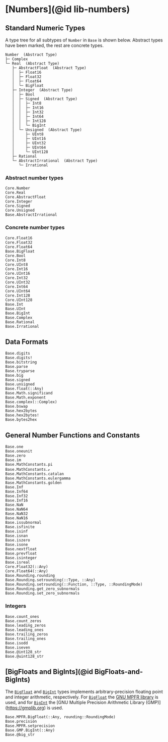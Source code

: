 # [Numbers](@id lib-numbers)

## Standard Numeric Types

A type tree for all subtypes of `Number` in `Base` is shown below.
Abstract types have been marked, the rest are concrete types.
```
Number  (Abstract Type)
├─ Complex
└─ Real  (Abstract Type)
   ├─ AbstractFloat  (Abstract Type)
   │  ├─ Float16
   │  ├─ Float32
   │  ├─ Float64
   │  └─ BigFloat
   ├─ Integer  (Abstract Type)
   │  ├─ Bool
   │  ├─ Signed  (Abstract Type)
   │  │  ├─ Int8
   │  │  ├─ Int16
   │  │  ├─ Int32
   │  │  ├─ Int64
   │  │  ├─ Int128
   │  │  └─ BigInt
   │  └─ Unsigned  (Abstract Type)
   │     ├─ UInt8
   │     ├─ UInt16
   │     ├─ UInt32
   │     ├─ UInt64
   │     └─ UInt128
   ├─ Rational
   └─ AbstractIrrational  (Abstract Type)
      └─ Irrational
```

### Abstract number types

```@docs
Core.Number
Core.Real
Core.AbstractFloat
Core.Integer
Core.Signed
Core.Unsigned
Base.AbstractIrrational
```

### Concrete number types

```@docs
Core.Float16
Core.Float32
Core.Float64
Base.BigFloat
Core.Bool
Core.Int8
Core.UInt8
Core.Int16
Core.UInt16
Core.Int32
Core.UInt32
Core.Int64
Core.UInt64
Core.Int128
Core.UInt128
Base.Int
Base.UInt
Base.BigInt
Base.Complex
Base.Rational
Base.Irrational
```

## Data Formats

```@docs
Base.digits
Base.digits!
Base.bitstring
Base.parse
Base.tryparse
Base.big
Base.signed
Base.unsigned
Base.float(::Any)
Base.Math.significand
Base.Math.exponent
Base.complex(::Complex)
Base.bswap
Base.hex2bytes
Base.hex2bytes!
Base.bytes2hex
```

## General Number Functions and Constants

```@docs
Base.one
Base.oneunit
Base.zero
Base.im
Base.MathConstants.pi
Base.MathConstants.ℯ
Base.MathConstants.catalan
Base.MathConstants.eulergamma
Base.MathConstants.golden
Base.Inf
Base.Inf64
Base.Inf32
Base.Inf16
Base.NaN
Base.NaN64
Base.NaN32
Base.NaN16
Base.issubnormal
Base.isfinite
Base.isinf
Base.isnan
Base.iszero
Base.isone
Base.nextfloat
Base.prevfloat
Base.isinteger
Base.isreal
Core.Float32(::Any)
Core.Float64(::Any)
Base.Rounding.rounding
Base.Rounding.setrounding(::Type, ::Any)
Base.Rounding.setrounding(::Function, ::Type, ::RoundingMode)
Base.Rounding.get_zero_subnormals
Base.Rounding.set_zero_subnormals
```

### Integers

```@docs
Base.count_ones
Base.count_zeros
Base.leading_zeros
Base.leading_ones
Base.trailing_zeros
Base.trailing_ones
Base.isodd
Base.iseven
Base.@int128_str
Base.@uint128_str
```

## [BigFloats and BigInts](@id BigFloats-and-BigInts)

The [`BigFloat`](@ref) and [`BigInt`](@ref) types implements
arbitrary-precision floating point and integer arithmetic, respectively. For
[`BigFloat`](@ref) the [GNU MPFR library](https://www.mpfr.org/) is used,
and for [`BigInt`](@ref) the [GNU Multiple Precision Arithmetic Library (GMP)]
(https://gmplib.org) is used.

```@docs
Base.MPFR.BigFloat(::Any, rounding::RoundingMode)
Base.precision
Base.MPFR.setprecision
Base.GMP.BigInt(::Any)
Base.@big_str
```
